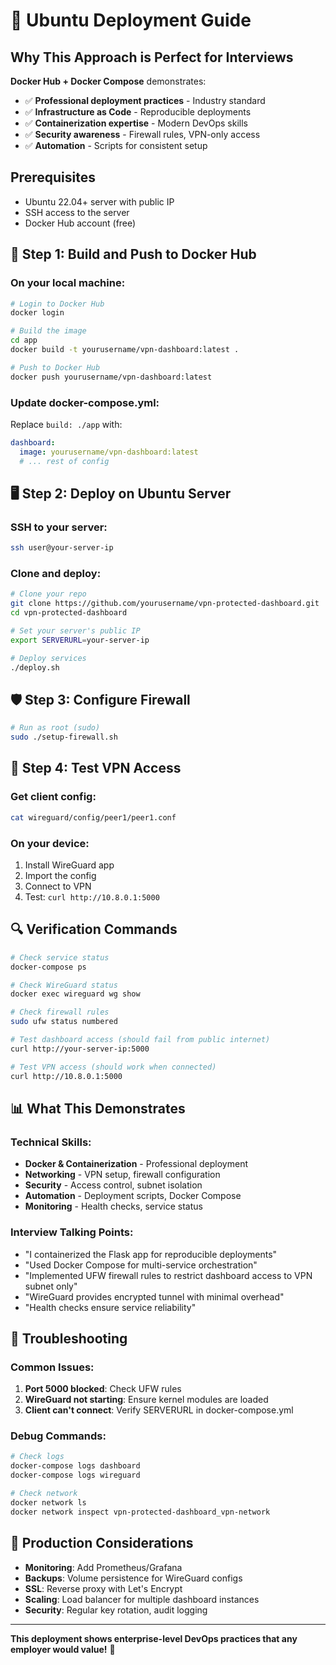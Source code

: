 # 🚀 Ubuntu Deployment Guide

## Why This Approach is Perfect for Interviews

**Docker Hub + Docker Compose** demonstrates:
- ✅ **Professional deployment practices** - Industry standard
- ✅ **Infrastructure as Code** - Reproducible deployments  
- ✅ **Containerization expertise** - Modern DevOps skills
- ✅ **Security awareness** - Firewall rules, VPN-only access
- ✅ **Automation** - Scripts for consistent setup

## Prerequisites

- Ubuntu 22.04+ server with public IP
- SSH access to the server
- Docker Hub account (free)

## 🐳 Step 1: Build and Push to Docker Hub

### On your local machine:

```bash
# Login to Docker Hub
docker login

# Build the image
cd app
docker build -t yourusername/vpn-dashboard:latest .

# Push to Docker Hub
docker push yourusername/vpn-dashboard:latest
```

### Update docker-compose.yml:
Replace `build: ./app` with:
```yaml
dashboard:
  image: yourusername/vpn-dashboard:latest
  # ... rest of config
```

## 🖥️ Step 2: Deploy on Ubuntu Server

### SSH to your server:
```bash
ssh user@your-server-ip
```

### Clone and deploy:
```bash
# Clone your repo
git clone https://github.com/yourusername/vpn-protected-dashboard.git
cd vpn-protected-dashboard

# Set your server's public IP
export SERVERURL=your-server-ip

# Deploy services
./deploy.sh
```

## 🛡️ Step 3: Configure Firewall

```bash
# Run as root (sudo)
sudo ./setup-firewall.sh
```

## 📱 Step 4: Test VPN Access

### Get client config:
```bash
cat wireguard/config/peer1/peer1.conf
```

### On your device:
1. Install WireGuard app
2. Import the config
3. Connect to VPN
4. Test: `curl http://10.8.0.1:5000`

## 🔍 Verification Commands

```bash
# Check service status
docker-compose ps

# Check WireGuard status
docker exec wireguard wg show

# Check firewall rules
sudo ufw status numbered

# Test dashboard access (should fail from public internet)
curl http://your-server-ip:5000

# Test VPN access (should work when connected)
curl http://10.8.0.1:5000
```

## 📊 What This Demonstrates

### Technical Skills:
- **Docker & Containerization** - Professional deployment
- **Networking** - VPN setup, firewall configuration
- **Security** - Access control, subnet isolation
- **Automation** - Deployment scripts, Docker Compose
- **Monitoring** - Health checks, service status

### Interview Talking Points:
- "I containerized the Flask app for reproducible deployments"
- "Used Docker Compose for multi-service orchestration"
- "Implemented UFW firewall rules to restrict dashboard access to VPN subnet only"
- "WireGuard provides encrypted tunnel with minimal overhead"
- "Health checks ensure service reliability"

## 🚨 Troubleshooting

### Common Issues:
1. **Port 5000 blocked**: Check UFW rules
2. **WireGuard not starting**: Ensure kernel modules are loaded
3. **Client can't connect**: Verify SERVERURL in docker-compose.yml

### Debug Commands:
```bash
# Check logs
docker-compose logs dashboard
docker-compose logs wireguard

# Check network
docker network ls
docker network inspect vpn-protected-dashboard_vpn-network
```

## 🎯 Production Considerations

- **Monitoring**: Add Prometheus/Grafana
- **Backups**: Volume persistence for WireGuard configs
- **SSL**: Reverse proxy with Let's Encrypt
- **Scaling**: Load balancer for multiple dashboard instances
- **Security**: Regular key rotation, audit logging

---

**This deployment shows enterprise-level DevOps practices that any employer would value!** 🎉
